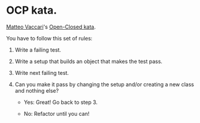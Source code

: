 # OCP kata.

[Matteo Vaccari](http://matteo.vaccari.name/blog/)'s [Open-Closed kata](http://matteo.vaccari.name/blog/archives/293).

You have to follow this set of rules:

1. Write a failing test.

2. Write a setup that builds an object that makes the test pass.

3. Write next failing test.

4. Can you make it pass by changing the setup and/or creating a new class 
<br>and nothing else? 

    - Yes: Great! Go back to step 3.

    - No: Refactor until you can!
